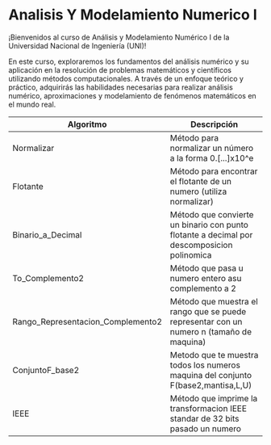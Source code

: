 # Analisis Y Modelamiento Numerico I
¡Bienvenidos al curso de Análisis y Modelamiento Numérico I de la Universidad Nacional de Ingeniería (UNI)!

En este curso, exploraremos los fundamentos del análisis numérico y su aplicación en la resolución de problemas matemáticos y científicos utilizando métodos computacionales. A través de un enfoque teórico y práctico, adquirirás las habilidades necesarias para realizar análisis numérico, aproximaciones y modelamiento de fenómenos matemáticos en el mundo real.

| Algoritmo                        | Descripción                                          |
|----------------------------------|------------------------------------------------------|
| Normalizar             | Método para normalizar un número a la forma 0.[...]x10^e      |
| Flotante         | Método para encontrar el flotante de un numero (utiliza normalizar)     |
| Binario_a_Decimal   | Método que convierte un binario con punto flotante a decimal por descomposicion polinomica |
| To_Complemento2 | Método que pasa u numero entero asu complemento a 2 |
| Rango_Representacion_Complemento2               | Método que muestra el rango que se puede representar con un numero n (tamaño de maquina)                   |
| ConjuntoF_base2                 | Metodo que te muestra todos  los numeros maquina del conjunto F(base2,mantisa,L,U)                  |
| IEEE                  | Método que imprime la transformacion IEEE standar de 32 bits pasado un numero       |
